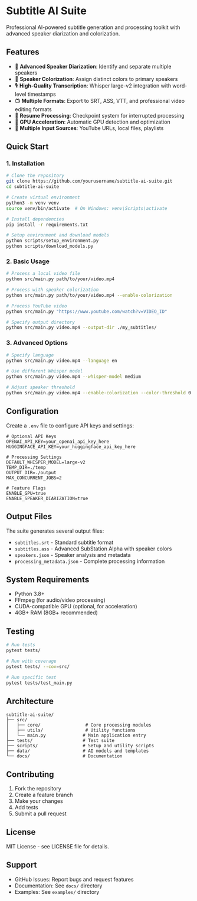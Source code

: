 # Subtitle AI Suite

Professional AI-powered subtitle generation and processing toolkit with advanced speaker diarization and colorization.

## Features

- 🎯 **Advanced Speaker Diarization**: Identify and separate multiple speakers
- 🎨 **Speaker Colorization**: Assign distinct colors to primary speakers  
- 🎙️ **High-Quality Transcription**: Whisper large-v2 integration with word-level timestamps
- 📺 **Multiple Formats**: Export to SRT, ASS, VTT, and professional video editing formats
- 🔄 **Resume Processing**: Checkpoint system for interrupted processing
- 🚀 **GPU Acceleration**: Automatic GPU detection and optimization
- 📱 **Multiple Input Sources**: YouTube URLs, local files, playlists

## Quick Start

### 1. Installation

```bash
# Clone the repository
git clone https://github.com/yourusername/subtitle-ai-suite.git
cd subtitle-ai-suite

# Create virtual environment
python3 -m venv venv
source venv/bin/activate  # On Windows: venv\Scripts\activate

# Install dependencies
pip install -r requirements.txt

# Setup environment and download models
python scripts/setup_environment.py
python scripts/download_models.py
```

### 2. Basic Usage

```bash
# Process a local video file
python src/main.py path/to/your/video.mp4

# Process with speaker colorization
python src/main.py path/to/your/video.mp4 --enable-colorization

# Process YouTube video
python src/main.py "https://www.youtube.com/watch?v=VIDEO_ID"

# Specify output directory
python src/main.py video.mp4 --output-dir ./my_subtitles/
```

### 3. Advanced Options

```bash
# Specify language
python src/main.py video.mp4 --language en

# Use different Whisper model
python src/main.py video.mp4 --whisper-model medium

# Adjust speaker threshold
python src/main.py video.mp4 --enable-colorization --color-threshold 0.90
```

## Configuration

Create a `.env` file to configure API keys and settings:

```env
# Optional API Keys
OPENAI_API_KEY=your_openai_api_key_here
HUGGINGFACE_API_KEY=your_huggingface_api_key_here

# Processing Settings
DEFAULT_WHISPER_MODEL=large-v2
TEMP_DIR=./temp
OUTPUT_DIR=./output
MAX_CONCURRENT_JOBS=2

# Feature Flags
ENABLE_GPU=true
ENABLE_SPEAKER_DIARIZATION=true
```

## Output Files

The suite generates several output files:

- `subtitles.srt` - Standard subtitle format
- `subtitles.ass` - Advanced SubStation Alpha with speaker colors
- `speakers.json` - Speaker analysis and metadata
- `processing_metadata.json` - Complete processing information

## System Requirements

- Python 3.8+
- FFmpeg (for audio/video processing)
- CUDA-compatible GPU (optional, for acceleration)
- 4GB+ RAM (8GB+ recommended)

## Testing

```bash
# Run tests
pytest tests/

# Run with coverage
pytest tests/ --cov=src/

# Run specific test
pytest tests/test_main.py
```

## Architecture

```
subtitle-ai-suite/
├── src/
│   ├── core/                 # Core processing modules
│   ├── utils/                # Utility functions
│   └── main.py              # Main application entry
├── tests/                   # Test suite
├── scripts/                 # Setup and utility scripts
├── data/                    # AI models and templates
└── docs/                    # Documentation
```

## Contributing

1. Fork the repository
2. Create a feature branch
3. Make your changes
4. Add tests
5. Submit a pull request

## License

MIT License - see LICENSE file for details.

## Support

- GitHub Issues: Report bugs and request features
- Documentation: See `docs/` directory
- Examples: See `examples/` directory